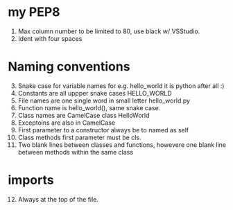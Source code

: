 # my PEP8

1. Max column number to be limited to 80, use black w/ VSStudio.
2. Ident with four spaces

# Naming conventions
3. Snake case for variable names for e.g. hello_world it is python after all :)
4. Constants are all uppper snake cases HELLO_WORLD
5. File names are one single word in small letter hello_world.py
6. Function name is hello_world(), same snake case.
7. Class names are CamelCase class HelloWorld
8. Exceptoins are also in CamelCase
9. First parameter to a constructor always be to named as self
10. Class methods first parameter must be cls.
11. Two blank lines between classes and functions, howevere one blank line between methods within the same class

# imports
12. Always at the top of the file.

